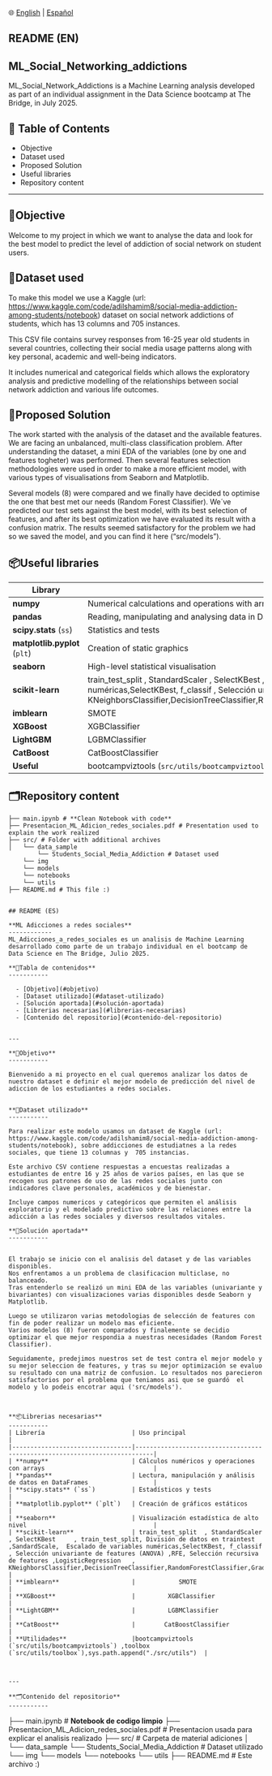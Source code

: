 🌐 [English](#readme-en) | [Español](##readme-es)

## README (EN)

**ML_Social_Networking_addictions**
-----------

ML_Social_Network_Addictions is a Machine Learning analysis developed as part of an individual assignment in the Data Science bootcamp at The Bridge, in July 2025.


**🧭 Table of Contents**
-----------

- Objective
- Dataset used
- Proposed Solution
- Useful libraries
- Repository content

  

---

**🎯Objective**
------------

Welcome to my project in which we want to analyse the data and look for the best model to predict the level of addiction of social network on student users. 


**📂Dataset used**
----------------------------

To make this model we use a Kaggle (url: https://www.kaggle.com/code/adilshamim8/social-media-addiction-among-students/notebook) dataset on social network addictions of students, which has 13 columns and 705 instances. 

This CSV file contains survey responses from 16-25 year old students in several countries, collecting their social media usage patterns along with key personal, academic and well-being indicators. 

It includes numerical and categorical fields which allows the exploratory analysis and predictive modelling of the relationships between social network addiction and various life outcomes.

**🧠Proposed Solution**
----------

The work started with the analysis of the dataset and the available features. 
We are facing an unbalanced, multi-class classification problem.
After understanding the dataset, a mini EDA of the variables (one by one and features togheter) was performed. 
Then several features selection methodologies were used in order to make a more efficient model, with various types of visualisations from Seaborn and Matplotlib.

Several models (8) were compared and we finally have decided to optimise the one that best met our needs (Random Forest Classifier).
We´ve predicted our test sets against the best model, with its best selection of features, and after its best optimization we have evaluated its result with a confusion matrix. The results seemed satisfactory for the problem we had so we saved the model, and you can find it here (“src/models”).


**📦Useful libraries**
----------
| Library                        | Principal Use                                                            |
|---------------------------------|---------------------------------------------------------------------------|
| **numpy**                       | Numerical calculations and operations with arrays                              |
| **pandas**                      | Reading, manipulating and analysing data in DataFrames                 |
| **scipy.stats** (`ss`)          | Statistics and tests                           |
| **matplotlib.pyplot** (`plt`)   | Creation of static graphics                                           |
| **seaborn**                     | High-level statistical visualisation                                  |
| **scikit-learn**                | train_test_split  , StandardScaler , SelectKBest     , train_test_split, División de datos en traintest  ,SandardScale,  Escalado de variables numéricas,SelectKBest, f_classif    , Selección univariante de features (ANOVA) ,RFE, Selección recursiva de features ,LogisticRegression   ,    KNeighborsClassifier,DecisionTreeClassifier,RandomForestClassifier,GradientBoostingClassifier,GridSearchCV,cross_val_score,confusion_matrix     |
| **imblearn**                    |            SMOTE                     |
| **XGBoost**                     |         XGBClassifier             |                    
| **LightGBM**                    |         LGBMClassifier              |              
| **CatBoost**                    |        CatBoostClassifier          |        
| **Useful**                  |bootcampviztools (`src/utils/bootcampviztools`) ,toolbox (`src/utils/toolbox`),sys.path.append("./src/utils")  |




**🗂️Repository content**
------------

```
├── main.ipynb # **Clean Notebook with code**
├── Presentacion_ML_Adicion_redes_sociales.pdf # Presentation used to explain the work realized
├── src/ # Folder with additional archives
│   └── data_sample 
        └── Students_Social_Media_Addiction # Dataset used
    └── img
    └── models
    └── notebooks
    └── utils
├── README.md # This file :)


## README (ES)

**ML Adicciones a redes sociales**
------------
ML_Adicciones_a_redes_sociales es un analisis de Machine Learning desarrollado como parte de un trabajo individual en el bootcamp de Data Science en The Bridge, Julio 2025.

**🧭Tabla de contenidos**
-----------

  - [Objetivo](#objetivo)
  - [Dataset utilizado](#dataset-utilizado)
  - [Solución aportada](#solución-aportada)
  - [Librerias necesarias](#librerias-necesarias)
  - [Contenido del repositorio](#contenido-del-repositorio)


---

**🎯Objetivo**
-----------

Bienvenido a mi proyecto en el cual queremos analizar los datos de nuestro dataset e definir el mejor modelo de predicción del nivel de adiccion de los estudiantes a redes sociales. 


**📂Dataset utilizado**
-----------

Para realizar este modelo usamos un dataset de Kaggle (url: https://www.kaggle.com/code/adilshamim8/social-media-addiction-among-students/notebook), sobre addicciones de estudiatnes a la redes sociales, que tiene 13 columnas y  705 instancias. 

Este archivo CSV contiene respuestas a encuestas realizadas a estudiantes de entre 16 y 25 años de varios países, en las que se recogen sus patrones de uso de las redes sociales junto con indicadores clave personales, académicos y de bienestar. 

Incluye campos numericos y categóricos que permiten el análisis exploratorio y el modelado predictivo sobre las relaciones entre la adicción a las redes sociales y diversos resultados vitales.

**🧠Solución aportada**
-----------


El trabajo se inicio con el analisis del dataset y de las variables disponibles. 
Nos enfrentamos a un problema de clasificacion multiclase, no balanceado. 
Tras entenderlo se realizó un mini EDA de las variables (univariante y bivariantes) con visualizaciones varias disponibles desde Seaborn y Matplotlib. 

Luego se utilizaron varias metodologias de selección de features con fin de poder realizar un modelo mas eficiente.
Varios modelos (8) fueron comparados y finalemente se decidio optimizar el que mejor respondia a nuestras necesidades (Random Forest Classifier).

Seguidamente, predejimos nuestros set de test contra el mejor modelo y su mejor seleccion de features, y tras su mejor optimización se evaluo su resultado con una matriz de confusion. Lo resultados nos parecieron satisfactorios por el problema que teniamos asi que se guardó  el modelo y lo podeis encotrar aqui ('src/models'). 



**📦Librerias necesarias**
-----------
| Librería                        | Uso principal                                                            |
|---------------------------------|---------------------------------------------------------------------------|
| **numpy**                       | Cálculos numéricos y operaciones con arrays                              |
| **pandas**                      | Lectura, manipulación y análisis de datos en DataFrames                  |
| **scipy.stats** (`ss`)          | Estadísticos y tests                             |
| **matplotlib.pyplot** (`plt`)   | Creación de gráficos estáticos                                            |
| **seaborn**                     | Visualización estadística de alto nivel                                   |
| **scikit-learn**                | train_test_split  , StandardScaler , SelectKBest     , train_test_split, División de datos en traintest  ,SandardScale,  Escalado de variables numéricas,SelectKBest, f_classif    , Selección univariante de features (ANOVA) ,RFE, Selección recursiva de features ,LogisticRegression   ,    KNeighborsClassifier,DecisionTreeClassifier,RandomForestClassifier,GradientBoostingClassifier,GridSearchCV,cross_val_score,confusion_matrix     |
| **imblearn**                    |            SMOTE                     |
| **XGBoost**                     |         XGBClassifier             |                    
| **LightGBM**                    |         LGBMClassifier              |              
| **CatBoost**                    |        CatBoostClassifier          |        
| **Utilidades**                  |bootcampviztools (`src/utils/bootcampviztools`) ,toolbox (`src/utils/toolbox`),sys.path.append("./src/utils")  |



---

**🗂️Contenido del repositorio**
-----------

```
├── main.ipynb # **Notebook de codigo limpio**
├── Presentacion_ML_Adicion_redes_sociales.pdf # Presentacion usada para explicar el analisis realizado
├── src/ # Carpeta de material adiciones
│   └── data_sample 
        └── Students_Social_Media_Addiction # Dataset utilizado
    └── img
    └── models
    └── notebooks
    └── utils
├── README.md # Este archivo :)
```

